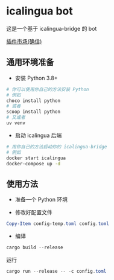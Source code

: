 # icalingua bot

这是一个基于 icalingua-bridge 的 bot

[插件市场(确信)](https://github.com/shenjackyuanjie/shenbot-plugins)

## 通用环境准备

- 安装 Python 3.8+

```powershell
# 你可以使用你自己的方法安装 Python
# 例如
choco install python
# 或者
scoop install python
# 又或者
uv venv
```

- 启动 icalingua 后端

```bash
# 用你自己的方法启动你的 icalingua-bridge
# 例如
docker start icalingua
docker-compose up -d
```

## 使用方法

- 准备一个 Python 环境

- 修改好配置文件

```powershell
Copy-Item config-temp.toml config.toml
```

- 编译

```powershell
cargo build --release
```

运行

```powershell
cargo run --release -- -c config.toml
```
